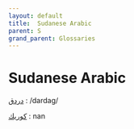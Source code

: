 ```yaml
---
layout: default
title:  Sudanese Arabic
parent: S
grand_parent: Glossaries
---
```


# Sudanese Arabic


[دردق](https://en.wiktionary.org/wiki/?curid=8132757)
: /dardaɡ/

[كوريك](https://en.wiktionary.org/wiki/?curid=7204946)
: nan

